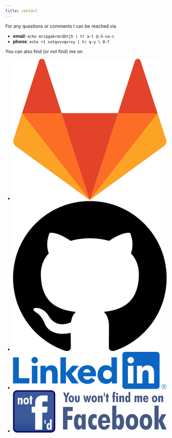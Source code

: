 ```yaml
---
title: contact
---
```


For any questions or comments I can be reached via

* **email**: `echo mrcpgakrmcdbtjh | tr a-t @.h-va-c`
* **phone**: `echo +1 xstqvvvqxrxy | tr q-y \ 0-7`

You can also find (or not find) me on

* <a href="https://gitlab.com/rp"><img class="icon" alt="GitLab" title="GitLab" src="/img/gitlab.svg"></a>
* <a href="https://github.com/rp"><img class="icon" alt="GitHub" title="GitHub" src="/img/github.svg"></a>
* <a href="https://www.linkedin.com/in/rahulparhi"><img class="icon" alt="LinkedIn" title="LinkedIn" src="/img/linkedin.svg"></a>
* <a href="https://www.fsf.org/facebook"><img class="icon" alt="Not f'd — you won't find me on Facebook" title="Not f'd" src="/img/not-fd.svg"></a>

